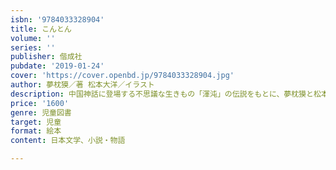 ```yaml
---
isbn: '9784033328904'
title: こんとん
volume: ''
series: ''
publisher: 偕成社
pubdate: '2019-01-24'
cover: 'https://cover.openbd.jp/9784033328904.jpg'
author: 夢枕獏／著 松本大洋／イラスト
description: 中国神話に登場する不思議な生きもの「渾沌」の伝説をもとに、夢枕獏と松本大洋のコンビが新たに創りだした切なくも愛しい物。
price: '1600'
genre: 児童図書
target: 児童
format: 絵本
content: 日本文学、小説・物語

---
```

